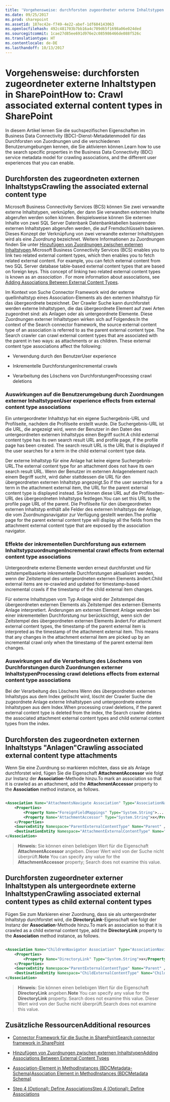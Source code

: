 ```yaml
---
title: 'Vorgehensweise: durchforsten zugeordneter externe Inhaltstypen in SharePoint'
ms.date: 09/25/2017
ms.prod: sharepoint
ms.assetid: 187ec42e-f749-4e22-abef-1df604143063
ms.openlocfilehash: 492c481703b7bb16a4c709d65f1698a06e024ded
ms.sourcegitcommit: 1cae27d85ee691d976e2c085986466de088f526c
ms.translationtype: HT
ms.contentlocale: de-DE
ms.lasthandoff: 10/13/2017
---
```

# <a name="how-to-crawl-associated-external-content-types-in-sharepoint"></a><span data-ttu-id="af9fc-102">Vorgehensweise: durchforsten zugeordneter externe Inhaltstypen in SharePoint</span><span class="sxs-lookup"><span data-stu-id="af9fc-102">How to: Crawl associated external content types in SharePoint</span></span>
<span data-ttu-id="af9fc-103">In diesem Artikel lernen Sie die suchspezifischen Eigenschaften im Business Data Connectivity (BDC)-Dienst-Metadatenmodell für das Durchforsten von Zuordnungen und die verschiedenen Benutzerumgebungen kennen, die Sie aktivieren können.</span><span class="sxs-lookup"><span data-stu-id="af9fc-103">Learn how to use the search specific properties in the Business Data Connectivity (BDC) service metadata model for crawling associations, and the different user experiences that you can enable.</span></span>
## <a name="crawling-the-associated-external-content-type"></a><span data-ttu-id="af9fc-104">Durchforsten des zugeordneten externen Inhaltstyps</span><span class="sxs-lookup"><span data-stu-id="af9fc-104">Crawling the associated external content type</span></span>
<span data-ttu-id="af9fc-105"><a name="HowToCrawlAssociations_CrawlingAssociatedExternalTypes"> </a></span><span class="sxs-lookup"><span data-stu-id="af9fc-105"></span></span>

<span data-ttu-id="af9fc-p101">Microsoft Business Connectivity Services (BCS) können Sie zwei verwandte externe Inhaltstypen, verknüpfen, der dann Sie verwandten externen Inhalte abgerufen werden sollen können. Beispielsweise können Sie externen Inhalte von zwei SQL Server Datenbank Datenbanktabellen basierenden externen Inhaltstypen abgerufen werden, die auf Fremdschlüsseln basieren. Dieses Konzept der Verknüpfung von zwei verwandte externer Inhaltstypen wird als eine  *Zuordnung*  bezeichnet. Weitere Informationen zu Zuordnungen finden Sie unter [Hinzufügen von Zuordnungen zwischen externen Inhaltstypen](http://msdn.microsoft.com/library/791e95ab-9b3c-413b-be12-bd0e59962c93%28Office.15%29.aspx).</span><span class="sxs-lookup"><span data-stu-id="af9fc-p101">Microsoft Business Connectivity Services (BCS) enables you to link two related external content types, which then enables you to fetch related external content. For example, you can fetch external content from two SQL Server database table-based external content types that are based on foreign keys. This concept of linking two related external content types is known as an  *association*  . For more information about associations, see [Adding Associations Between External Content Types](http://msdn.microsoft.com/library/791e95ab-9b3c-413b-be12-bd0e59962c93%28Office.15%29.aspx).</span></span> 
  
    
    
<span data-ttu-id="af9fc-p102">Im Kontext von Suche Connector Framework wird der externe quellinhaltstyp eines Association-Elements als den externen Inhaltstyp für das übergeordnete bezeichnet. Der Crawler Suche kann durchforstet werden externe Inhaltstypen, die das übergeordnete Element auf zwei Arten zugeordnet sind: als Anlagen oder als untergeordnete Elemente. Diese Zuordnungen externer Inhaltstypen wirken sich auf Folgendes:</span><span class="sxs-lookup"><span data-stu-id="af9fc-p102">In the context of the Search connector framework, the source external content type of an association is referred to as the parent external content type. The Search crawler can crawl external content types that are associated with the parent in two ways: as attachments or as children. These external content type associations affect the following:</span></span>
  
    
    

- <span data-ttu-id="af9fc-113">Verwendung durch den Benutzer</span><span class="sxs-lookup"><span data-stu-id="af9fc-113">User experience</span></span>
    
  
- <span data-ttu-id="af9fc-114">Inkrementelle Durchforstungen</span><span class="sxs-lookup"><span data-stu-id="af9fc-114">Incremental crawls</span></span>
    
  
- <span data-ttu-id="af9fc-115">Verarbeitung des Löschens von Durchforstungen</span><span class="sxs-lookup"><span data-stu-id="af9fc-115">Processing crawl deletions</span></span>
    
  

### <a name="user-experience-effects-from-external-content-type-associations"></a><span data-ttu-id="af9fc-116">Auswirkungen auf die Benutzerumgebung durch Zuordnungen externer Inhaltstypen</span><span class="sxs-lookup"><span data-stu-id="af9fc-116">User experience effects from external content type associations</span></span>

<span data-ttu-id="af9fc-p103">Ein untergeordneter Inhaltstyp hat ein eigene Suchergebnis-URL und Profilseite, nachdem die Profilseite erstellt wurde. Die Suchergebnis-URL ist die URL, die angezeigt wird, wenn der Benutzer in den Daten des untergeordneten externen Inhaltstyps einen Begriff sucht.</span><span class="sxs-lookup"><span data-stu-id="af9fc-p103">A child external content type has its own search result URL and profile page, if the profile page has been created. The search result URL is the URL that is displayed if the user searches for a term in the child external content type data.</span></span> 
  
    
    
<span data-ttu-id="af9fc-119">Der externe Inhaltstyp für eine Anlage hat keine eigene Suchergebnis-URL.</span><span class="sxs-lookup"><span data-stu-id="af9fc-119">The external content type for an attachment does not have its own search result URL.</span></span> <span data-ttu-id="af9fc-120">Wenn der Benutzer im externen Anlagenelement nach einem Begriff sucht, wird daher stattdessen die URL für den übergeordneten externen Inhaltstyp angezeigt.</span><span class="sxs-lookup"><span data-stu-id="af9fc-120">So if the user searches for a term in the attachment external item, the URL for the parent external content type is displayed instead.</span></span> <span data-ttu-id="af9fc-121">Sie können diese URL auf die Profilseiten-URL des übergeordneten Inhaltstyps festlegen.</span><span class="sxs-lookup"><span data-stu-id="af9fc-121">You can set this URL to the profile page URL of the parent.</span></span> <span data-ttu-id="af9fc-122">Die Profilseite für den übergeordneten externen Inhaltstyp enthält alle Felder des externen Inhaltstyps der Anlage, die vom Zuordnungsnavigator zur Verfügung gestellt werden.</span><span class="sxs-lookup"><span data-stu-id="af9fc-122">The profile page for the parent external content type will display all the fields from the attachment external content type that are exposed by the association navigator.</span></span>
  
    
    

### <a name="incremental-crawl-effects-from-external-content-type-associations"></a><span data-ttu-id="af9fc-123">Effekte der inkrementellen Durchforstung aus externem Inhaltstypzuordnungen</span><span class="sxs-lookup"><span data-stu-id="af9fc-123">Incremental crawl effects from external content type associations</span></span>

<span data-ttu-id="af9fc-124">Untergeordnete externe Elemente werden erneut durchforstet und für zeitstempelbasierte inkrementelle Durchforstungen aktualisiert werden, wenn der Zeitstempel des untergeordneten externen Elements ändert.</span><span class="sxs-lookup"><span data-stu-id="af9fc-124">Child external items are re-crawled and updated for timestamp-based incremental crawls if the timestamp of the child external item changes.</span></span> 
  
    
    
<span data-ttu-id="af9fc-p105">Für externe Inhaltstypen vom Typ Anlage wird der Zeitstempel des übergeordneten externen Elements als Zeitstempel des externen Elements Anlage interpretiert. Änderungen am externen Element Anlage werden bei einer inkrementellen Durchforstung nur berücksichtigt, wenn sich der Zeitstempel des übergeordneten externen Elements ändert.</span><span class="sxs-lookup"><span data-stu-id="af9fc-p105">For attachment external content types, the timestamp of the parent external item is interpreted as the timestamp of the attachment external item. This means that any changes in the attachment external item are picked up by an incremental crawl only when the timestamp of the parent external item changes.</span></span>
  
    
    

### <a name="processing-crawl-deletions-effects-from-external-content-type-associations"></a><span data-ttu-id="af9fc-127">Auswirkungen auf die Verarbeitung des Löschens von Durchforstungen durch Zuordnungen externer Inhaltstypen</span><span class="sxs-lookup"><span data-stu-id="af9fc-127">Processing crawl deletions effects from external content type associations</span></span>

<span data-ttu-id="af9fc-128">Bei der Verarbeitung des Löschens Wenn des übergeordneten externen Inhaltstyps aus dem Index gelöscht wird, löscht der Crawler Suche die zugeordnete Anlage externe Inhaltstypen und untergeordnete externe Inhaltstypen aus dem Index.</span><span class="sxs-lookup"><span data-stu-id="af9fc-128">When processing crawl deletions, if the parent external content type is deleted from the index, the Search crawler deletes the associated attachment external content types and child external content types from the index.</span></span>
  
    
    

## <a name="crawling-associated-external-content-type-attachments"></a><span data-ttu-id="af9fc-129">Durchforsten des zugeordneten externen Inhaltstyps "Anlagen"</span><span class="sxs-lookup"><span data-stu-id="af9fc-129">Crawling associated external content type attachments</span></span>
<span data-ttu-id="af9fc-130"><a name="HowToCrawlAssociations_CrawlingAttachments"> </a></span><span class="sxs-lookup"><span data-stu-id="af9fc-130"></span></span>

<span data-ttu-id="af9fc-131">Wenn Sie eine Zuordnung so markieren möchten, dass sie als Anlage durchforstet wird, fügen Sie die Eigenschaft **AttachmentAccessor** wie folgt zur Instanz der **Association**-Methode hinzu.</span><span class="sxs-lookup"><span data-stu-id="af9fc-131">To mark an association so that it is crawled as an attachment, add the **AttachmentAccessor** property to the **Association** method instance, as follows.</span></span>
  
    
    

```XML

<Association Name="AttachmentsNavigate Association" Type="AssociationNavigator" ...>
    <Properties>
        <Property Name="ForeignFieldMappings" Type="System.String">....... </Property>
        <Property Name="AttachmentAccessor" Type="System.String">x</Property>
    </Properties>
    <SourceEntity Namespace="ParentExternalContentType" Name="Parent" />
    <DestinationEntity Namespace="AttachmentExternalContentType" Name="Attachment External Content Type" />
</Association>
```


> <span data-ttu-id="af9fc-132">**Hinweis:** Sie können einen beliebigen Wert für die Eigenschaft **AttachmentAccessor** angeben. Dieser Wert wird von der Suche nicht überprüft.</span><span class="sxs-lookup"><span data-stu-id="af9fc-132">**Note** You can specify any value for the **AttachmentAccessor** property; Search does not examine this value.</span></span>
  
    
    


## <a name="crawling-associated-external-content-types-as-child-external-content-types"></a><span data-ttu-id="af9fc-133">Durchforsten zugeordneter externer Inhaltstypen als untergeordnete externe Inhaltstypen</span><span class="sxs-lookup"><span data-stu-id="af9fc-133">Crawling associated external content types as child external content types</span></span>
<span data-ttu-id="af9fc-134"><a name="HowToCrawlAssociations_CrawlingChildExternalTypes"> </a></span><span class="sxs-lookup"><span data-stu-id="af9fc-134"></span></span>

<span data-ttu-id="af9fc-135">Fügen Sie zum Markieren einer Zuordnung, dass sie als untergeordneter Inhaltstyp durchforstet wird, die **DirectoryLink**-Eigenschaft wie folgt der Instanz der **Association**-Methode hinzu.</span><span class="sxs-lookup"><span data-stu-id="af9fc-135">To mark an association so that it is crawled as a child external content type, add the **DirectoryLink** property to the **Association** method instance, as follows.</span></span>
  
    
    

```XML

<Association Name="ChildrenNavigator Association" Type="AssociationNavigator" ...>
    <Properties>
        <Property Name="DirectoryLink" Type="System.String">x</Property>
    </Properties>
    <SourceEntity Namespace="ParentExternalContentType" Name="Parent" />
    <DestinationEntity Namespace="ChildExternalContentType" Name="Child External Content Type" />
</Association>
```


> <span data-ttu-id="af9fc-136">**Hinweis:** Sie können einen beliebigen Wert für die Eigenschaft **DirectoryLink** angeben.</span><span class="sxs-lookup"><span data-stu-id="af9fc-136">**Note** You can specify any value for the **DirectoryLink** property. Search does not examine this value.</span></span> <span data-ttu-id="af9fc-137">Dieser Wert wird von der Suche nicht überprüft.</span><span class="sxs-lookup"><span data-stu-id="af9fc-137">Search does not examine this value.</span></span>
  
    
    


## <a name="additional-resources"></a><span data-ttu-id="af9fc-138">Zusätzliche Ressourcen</span><span class="sxs-lookup"><span data-stu-id="af9fc-138">Additional resources</span></span>
<span data-ttu-id="af9fc-139"><a name="SP15crawlects_addlresources"> </a></span><span class="sxs-lookup"><span data-stu-id="af9fc-139"></span></span>


-  [<span data-ttu-id="af9fc-140">Connector Framework für die Suche in SharePoint</span><span class="sxs-lookup"><span data-stu-id="af9fc-140">Search connector framework in SharePoint</span></span>](search-connector-framework-in-sharepoint.md)
    
  
-  [<span data-ttu-id="af9fc-141">Hinzufügen von Zuordnungen zwischen externen Inhaltstypen</span><span class="sxs-lookup"><span data-stu-id="af9fc-141">Adding Associations Between External Content Types</span></span>](http://msdn.microsoft.com/library/791e95ab-9b3c-413b-be12-bd0e59962c93%28Office.15%29.aspx)
    
  
-  [<span data-ttu-id="af9fc-142">Association-Element in MethodInstances (BDCMetadata-Schema)</span><span class="sxs-lookup"><span data-stu-id="af9fc-142">Association Element in MethodInstances (BDCMetadata Schema)</span></span>](http://msdn.microsoft.com/library/9659a1f5-1b12-03ef-f9e3-5c9904cc5dd0%28Office.15%29.aspx)
    
  
-  [<span data-ttu-id="af9fc-143">Step 4 (Optional): Define Associations</span><span class="sxs-lookup"><span data-stu-id="af9fc-143">Step 4 (Optional): Define Associations</span></span>](http://msdn.microsoft.com/library/6bc55f46-459a-4986-8744-8c6c5f45097b%28Office.15%29.aspx)
    
  

